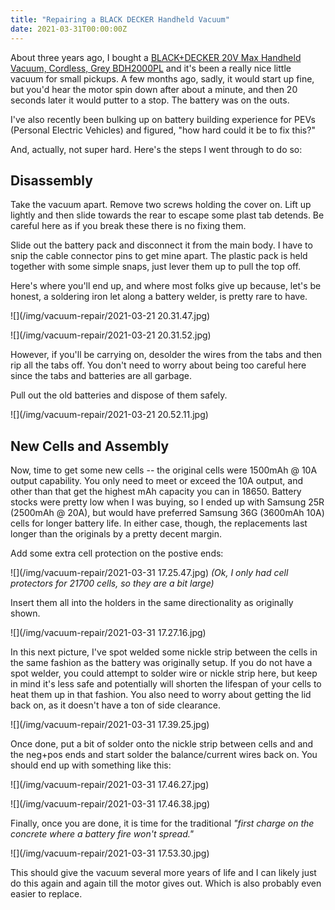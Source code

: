 ```yaml
---
title: "Repairing a BLACK DECKER Handheld Vacuum"
date: 2021-03-31T00:00:00Z
---
```


About three years ago, I bought a [BLACK+DECKER 20V Max Handheld Vacuum, Cordless, Grey BDH2000PL](https://www.amazon.com/gp/product/B00IOEFBKS) and it's been a really nice little vacuum for small pickups. A few months ago, sadly, it would start up fine, but you'd hear the motor spin down after about a minute, and then 20 seconds later it would putter to a stop. The battery was on the outs.

I've also recently been bulking up on battery building experience for PEVs (Personal Electric Vehicles) and figured, "how hard could it be to fix this?"

And, actually, not super hard. Here's the steps I went through to do so:

## Disassembly

Take the vacuum apart. Remove two screws holding the cover on. Lift up lightly and then slide towards the rear to escape some plast tab detends. Be careful here as if you break these there is no fixing them.

Slide out the battery pack and disconnect it from the main body. I have to snip the cable connector pins to get mine apart. The plastic pack is held together with some simple snaps, just lever them up to pull the top off.

Here's where you'll end up, and where most folks give up because, let's be honest, a soldering iron let along a battery welder, is pretty rare to have.

![](/img/vacuum-repair/2021-03-21 20.31.47.jpg)

![](/img/vacuum-repair/2021-03-21 20.31.52.jpg)

However, if you'll be carrying on, desolder the wires from the tabs and then rip all the tabs off. You don't need to worry about being too careful here since the tabs and batteries are all garbage.

Pull out the old batteries and dispose of them safely.

![](/img/vacuum-repair/2021-03-21 20.52.11.jpg)

## New Cells and Assembly

Now, time to get some new cells -- the original cells were 1500mAh @ 10A output capability. You only need to meet or exceed the 10A output, and other than that get the highest mAh capacity you can in 18650. Battery stocks were pretty low when I was buying, so I ended up with Samsung 25R (2500mAh @ 20A), but would have preferred Samsung 36G (3600mAh 10A) cells for longer battery life. In either case, though, the replacements last longer than the originals by a pretty decent margin.

Add some extra cell protection on the postive ends:

![](/img/vacuum-repair/2021-03-31 17.25.47.jpg)
_(Ok, I only had cell protectors for 21700 cells, so they are a bit large)_

Insert them all into the holders in the same directionality as originally shown.

![](/img/vacuum-repair/2021-03-31 17.27.16.jpg)

In this next picture, I've spot welded some nickle strip between the cells in the same fashion as the battery was originally setup. If you do not have a spot welder, you could attempt to solder wire or nickle strip here, but keep in mind it's less safe and potentially will shorten the lifespan of your cells to heat them up in that fashion. You also need to worry about getting the lid back on, as it doesn't have a ton of side clearance.

![](/img/vacuum-repair/2021-03-31 17.39.25.jpg)

Once done, put a bit of solder onto the nickle strip between cells and and the neg+pos ends and start solder the balance/current wires back on. You should end up with something like this:

![](/img/vacuum-repair/2021-03-31 17.46.27.jpg)

![](/img/vacuum-repair/2021-03-31 17.46.38.jpg)


Finally, once you are done, it is time for the traditional _"first charge on the concrete where a battery fire won't spread."_ 

![](/img/vacuum-repair/2021-03-31 17.53.30.jpg)

This should give the vacuum several more years of life and I can likely just do this again and again till the motor gives out. Which is also probably even easier to replace.
